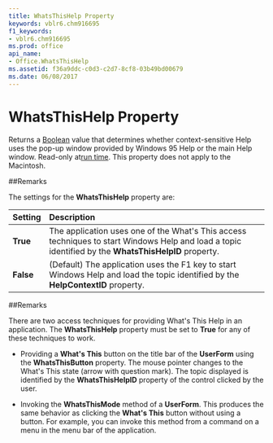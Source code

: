 ```yaml
---
title: WhatsThisHelp Property
keywords: vblr6.chm916695
f1_keywords:
- vblr6.chm916695
ms.prod: office
api_name:
- Office.WhatsThisHelp
ms.assetid: f36a9ddc-c0d3-c2d7-8cf8-03b49bd00679
ms.date: 06/08/2017
---
```



# WhatsThisHelp Property



Returns a [Boolean](../../Glossary/vbe-glossary.md) value that determines whether context-sensitive Help uses the pop-up window provided by Windows 95 Help or the main Help window. Read-only at[run time](../../Glossary/vbe-glossary.md). This property does not apply to the Macintosh.

##Remarks

The settings for the  **WhatsThisHelp** property are:


|**Setting**|**Description**|
|:-----|:-----|
|**True**|The application uses one of the What's This access techniques to start Windows Help and load a topic identified by the  **WhatsThisHelpID** property.|
|**False**|(Default) The application uses the F1 key to start Windows Help and load the topic identified by the  **HelpContextID** property.|


##Remarks

There are two access techniques for providing What's This Help in an application. The  **WhatsThisHelp** property must be set to **True** for any of these techniques to work.


- Providing a  **What's This** button on the title bar of the **UserForm** using the **WhatsThisButton** property. The mouse pointer changes to the What's This state (arrow with question mark). The topic displayed is identified by the **WhatsThisHelpID** property of the control clicked by the user.
    
- Invoking the  **WhatsThisMode** method of a **UserForm**. This produces the same behavior as clicking the **What's This** button without using a button. For example, you can invoke this method from a command on a menu in the menu bar of the application.
    


